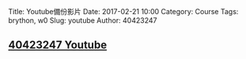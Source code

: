 Title: Youtube備份影片
Date: 2017-02-21 10:00
Category: Course
Tags: brython, w0
Slug: youtube
Author: 40423247
<h2><p><a href="https://www.youtube.com/channel/UC3Df3VzDb0RxEzqAqHiy41A">40423247 Youtube</a></h2>